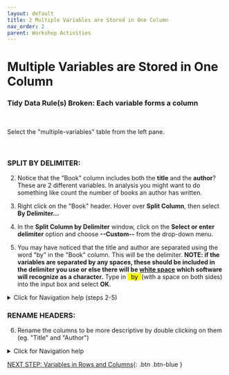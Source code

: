 ```yaml
---
layout: default
title: 2 Multiple Variables are Stored in One Column
nav_order: 2
parent: Workshop Activities
---
```


# Multiple Variables are Stored in One Column
### Tidy Data Rule(s) Broken: Each variable forms a column
<br>

Select the "multiple-variables" table from the left pane.

<br>

### SPLIT BY DELIMITER:

2. Notice that the "Book" column includes both the **title** and the **author**? These are 2 different variables. In analysis you might want to do something like count the number of books an author has written. 

3. Right click on the "Book" header. Hover over **Split Column**, then select **By Delimiter...**

4. In the **Split Column by Delimiter** window, click on the **Select or enter delimiter** option and choose **--Custom--** from the drop-down menu.

5. You may have noticed that the title and author are separated using the word "by" in the "Book" column. This will be the delimiter. **NOTE: if the variables are separated by any spaces, these should be included in the delimiter you use or else there will be [white space](https://en.wikipedia.org/wiki/Whitespace_character) which software will recognize as a character.** Type in <mark>&nbsp;&nbsp;by&nbsp; </mark> (with a space on both sides) into the input box and select **OK**.

<details>
<summary>Click for Navigation help (steps 2-5)</summary>
<img src="images\multiple-variables-split-on-by.gif"> 
</details>

### RENAME HEADERS:

6. Rename the columns to be more descriptive by double clicking on them (eg. "Title" and "Author")

<details>
<summary>Click for Navigation help</summary>
<img src="images\multiple-variables-renmae-headers.gif"> 
</details>

[NEXT STEP: Variables in Rows and Columns](3-rows-and-cols.md){: .btn .btn-blue }